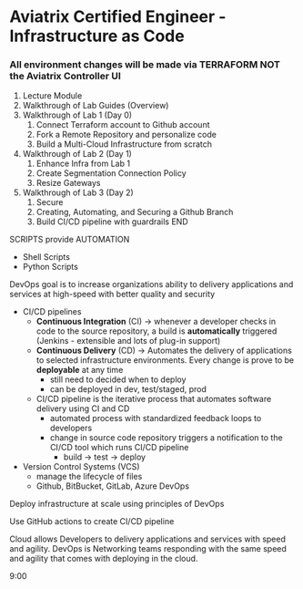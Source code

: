 # Aviatrix Certified Engineer - Infrastructure as Code
### All environment changes will be made via TERRAFORM NOT the Aviatrix Controller UI
1. Lecture Module
2. Walkthrough of Lab Guides (Overview)
3. Walkthrough of Lab 1 (Day 0)
   1. Connect Terraform account to Github account
   2. Fork a Remote Repository and personalize code
   3. Build a Multi-Cloud Infrastructure from scratch 
4. Walkthrough of Lab 2 (Day 1)
   1. Enhance Infra from Lab 1
   2. Create Segmentation Connection Policy
   3. Resize Gateways
5. Walkthrough of Lab 3 (Day 2)
   1. Secure
   2. Creating, Automating, and Securing a Github Branch
   3. Build CI/CD pipeline with guardrails 
END

SCRIPTS provide AUTOMATION
- Shell Scripts
- Python Scripts

DevOps goal is to increase organizations ability to delivery applications and services at high-speed with better quality and security
- CI/CD pipelines
  - **Continuous Integration** (CI) -> whenever a developer checks in code to the source repository, a build is **automatically** triggered (Jenkins - extensible and lots of plug-in support)
  - **Continuous Delivery** (CD) -> Automates the delivery of applications to selected infrastructure environments. Every change is prove to be **deployable** at any time
    - still need to decided when to deploy
    - can be deployed in dev, test/staged, prod
  - CI/CD pipeline is the iterative process that automates software delivery using CI and CD
    - automated process with standardized feedback loops to developers 
    - change in source code repository triggers a notification to the CI/CD tool which runs CI/CD pipeline
      - build -> test -> deploy 
- Version Control Systems (VCS)
  - manage the lifecycle of files
  - Github, BitBucket, GitLab, Azure DevOps

Deploy infrastructure at scale using principles of DevOps

Use GitHub actions to create CI/CD pipeline

Cloud allows Developers to delivery applications and services with speed and agility.
DevOps is Networking teams responding with the same speed and agility that comes with deploying in the cloud.

9:00